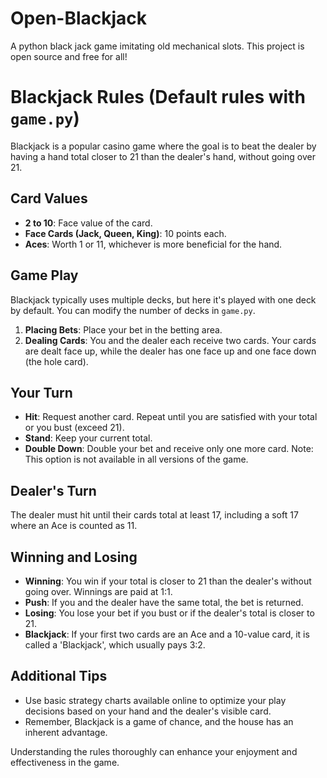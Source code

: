 # Open-Blackjack
 A python black jack game imitating old mechanical slots. This project is open source and free for all!

# Blackjack Rules (Default rules with `game.py`)

Blackjack is a popular casino game where the goal is to beat the dealer by having a hand total closer to 21 than the dealer's hand, without going over 21.

## Card Values

- **2 to 10**: Face value of the card.
- **Face Cards (Jack, Queen, King)**: 10 points each.
- **Aces**: Worth 1 or 11, whichever is more beneficial for the hand.

## Game Play

Blackjack typically uses multiple decks, but here it's played with one deck by default. You can modify the number of decks in `game.py`.

1. **Placing Bets**: Place your bet in the betting area.
2. **Dealing Cards**: You and the dealer each receive two cards. Your cards are dealt face up, while the dealer has one face up and one face down (the hole card).

## Your Turn

- **Hit**: Request another card. Repeat until you are satisfied with your total or you bust (exceed 21).
- **Stand**: Keep your current total.
- **Double Down**: Double your bet and receive only one more card. Note: This option is not available in all versions of the game.

## Dealer's Turn

The dealer must hit until their cards total at least 17, including a soft 17 where an Ace is counted as 11.

## Winning and Losing

- **Winning**: You win if your total is closer to 21 than the dealer's without going over. Winnings are paid at 1:1.
- **Push**: If you and the dealer have the same total, the bet is returned.
- **Losing**: You lose your bet if you bust or if the dealer's total is closer to 21.
- **Blackjack**: If your first two cards are an Ace and a 10-value card, it is called a 'Blackjack', which usually pays 3:2.

## Additional Tips

- Use basic strategy charts available online to optimize your play decisions based on your hand and the dealer's visible card.
- Remember, Blackjack is a game of chance, and the house has an inherent advantage.

Understanding the rules thoroughly can enhance your enjoyment and effectiveness in the game.

